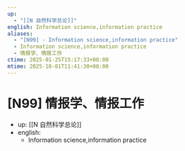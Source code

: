 ```yaml
---
up:
  - "[[N 自然科学总论]]"
english: Information science,information practice
aliases:
  - "[N99] - Information science,information practice"
  - Information science,information practice
  - 情报学、情报工作
ctime: 2025-01-25T15:17:33+08:00
mtime: 2025-10-01T11:41:30+08:00
---
```


# [N99] 情报学、情报工作

- up: [[N 自然科学总论]]
- english:
	- Information science,information practice
